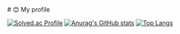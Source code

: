 <div>
  <!--Body-->
  # 😊 My profile

  [![Solved.ac Profile](http://mazassumnida.wtf/api/v2/generate_badge?boj=allthat1000)](https://solved.ac/allthat1000/)
  [![Anurag's GitHub stats](https://github-readme-stats.vercel.app/api?username=newtypersh)](https://github.com/anuraghazra/github-readme-stats)
  [![Top Langs](https://github-readme-stats.vercel.app/api/top-langs/?username=newtypersh)](https://github.com/anuraghazra/github-readme-stats)

</div>

